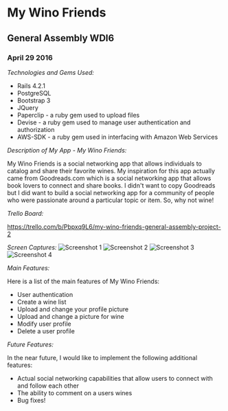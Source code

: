 # My Wino Friends

## General Assembly WDI6

### April 29 2016

_Technologies and Gems Used:_
* Rails 4.2.1
* PostgreSQL
* Bootstrap 3
* JQuery
* Paperclip - a ruby gem used to upload files
* Devise - a ruby gem used to manage user authentication and authorization
* AWS-SDK - a ruby gem used in interfacing with Amazon Web Services

_Description of My App - My Wino Friends:_

My Wino Friends is a social networking app that allows individuals to catalog and share their favorite wines.
My inspiration for this app actually came from Goodreads.com which is a social networking app that allows
book lovers to connect and share books. I didn't want to copy Goodreads but I did want to build a social networking
app for a community of people who were passionate around a particular topic or item. So, why not wine!

_Trello Board:_

https://trello.com/b/Pbpxq9L6/my-wino-friends-general-assembly-project-2

_Screen Captures:_
![Screenshot 1](https://github.com/nickthehustler/project-two-general-assembly-my_wino_friends/blob/master/app/assets/images/Slack%20for%20iOS%20Upload-1.jpg)
![Screenshot 2](https://github.com/nickthehustler/project-two-general-assembly-my_wino_friends/blob/master/app/assets/images/Slack%20for%20iOS%20Upload-2.jpg)
![Screenshot 3](https://github.com/nickthehustler/project-two-general-assembly-my_wino_friends/blob/master/app/assets/images/Slack%20for%20iOS%20Upload-3.jpg)
![Screenshot 4](https://github.com/nickthehustler/project-two-general-assembly-my_wino_friends/blob/master/app/assets/images/Slack%20for%20iOS%20Upload.jpg)

_Main Features:_

Here is a list of the main features of My Wino Friends:
* User authentication
* Create a wine list
* Upload and change your profile picture
* Upload and change a picture for wine
* Modify user profile
* Delete a user profile

_Future Features:_

In the near future, I would like to implement the following additional features:
* Actual social networking capabilities that allow users to connect with and follow each other
* The ability to comment on a users wines
* Bug fixes!



